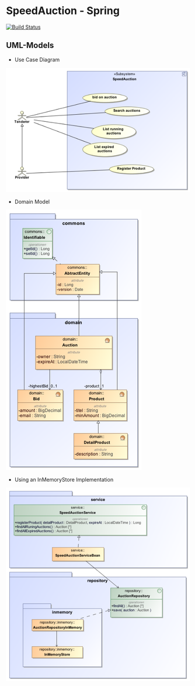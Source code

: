 # SpeedAuction - Spring

[![Build Status](https://travis-ci.org/idueppe/springspeedauction.svg?branch=master)](https://travis-ci.org/idueppe/springspeedauction)

## UML-Models

- Use Case Diagram

![Use Case](https://github.com/idueppe/springspeedauction/blob/master/src/main/site/models/usecase.png)

- Domain Model

![Domain](https://github.com/idueppe/springspeedauction/blob/master/src/main/site/models/domain.png)

- Using an InMemoryStore Implementation

![InMemory](https://github.com/idueppe/springspeedauction/blob/master/src/main/site/models/inmemory.png)
